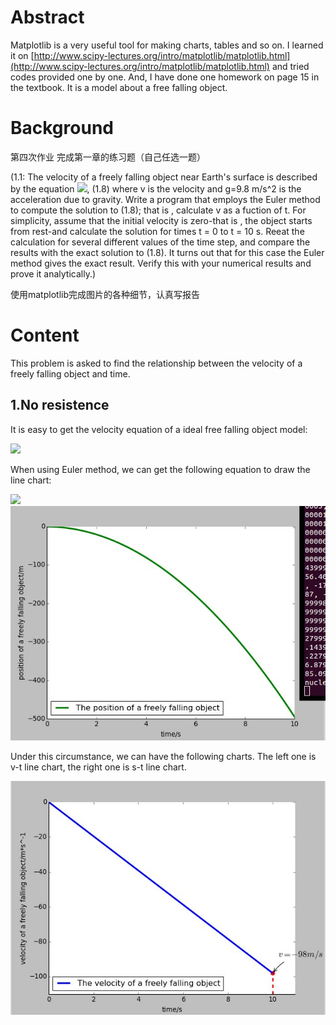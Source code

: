 # Abstract
 Matplotlib is a very useful tool for making charts, tables and so on. I learned it on [http://www.scipy-lectures.org/intro/matplotlib/matplotlib.html](http://www.scipy-lectures.org/intro/matplotlib/matplotlib.html) and tried codes provided one by one. And, I have done one homework on page 15 in the textbook. It is a model about a free falling object.
# Background
第四次作业
完成第一章的练习题（自己任选一题）

  (1.1: The velocity of a freely falling object near Earth's surface is described by the equation ![](http://latex.codecogs.com/gif.latex?\\frac{\dv}{dt}),  (1.8) where v is the velocity and g=9.8 m/s^2 is the acceleration due to gravity. Write a program that employs the Euler method to compute the solution to (1.8); that is , calculate v as a fuction of t. For simplicity, assume that the initial velocity is zero-that is , the object starts from rest-and calculate the solution for times t = 0 to t = 10 s. Reeat the calculation for several different values of the time step, and compare the results with the exact solution to (1.8). It turns out that for this case the Euler method gives the exact result. Verify this with your numerical results and prove it analytically.)
  
使用matplotlib完成图片的各种细节，认真写报告
# Content
This problem is asked to find the relationship between the velocity of a freely falling object and time. 
## 1.No resistence
It is easy to get the velocity equation of a ideal free falling object model:

![](http://latex.codecogs.com/gif.latex?\v=v_0-gt)
  
When using Euler method, we can get the following equation to draw the line chart:

![](http://latex.codecogs.com/gif.latex?\v(t+Delta)=v(t)-gdt)![](https://github.com/Nucleus2014/computationalphysics_N2014301020131/blob/master/4_1.jpg)

Under this circumstance, we can have the following charts. The left one is v-t line chart, the right one is s-t line chart.

![](https://github.com/Nucleus2014/computationalphysics_N2014301020131/blob/master/4.jpg)

